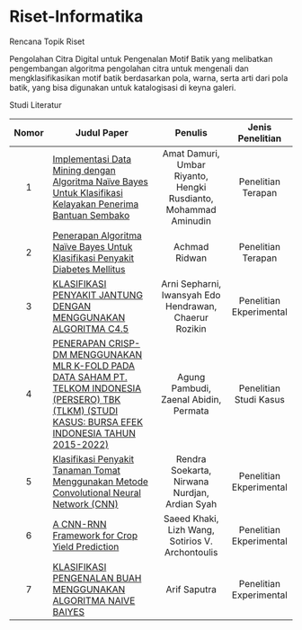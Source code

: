 # Riset-Informatika


Rencana Topik Riset

<p>Pengolahan Citra Digital untuk Pengenalan Motif Batik yang melibatkan pengembangan algoritma pengolahan citra untuk mengenali dan mengklasifikasikan motif batik berdasarkan pola, warna, serta arti dari pola batik, yang bisa digunakan untuk katalogisasi di keyna galeri.</p>

Studi Literatur

| Nomor | Judul Paper | Penulis | Jenis Penelitian |
|:-----:|    ---     |  :---:  | :---:|
|1| [Implementasi Data Mining dengan Algoritma Naïve Bayes Untuk Klasifikasi Kelayakan Penerima Bantuan Sembako](https://www.ejurnal.stmik-budidarma.ac.id/index.php/jurikom/article/view/3655)|Amat Damuri, Umbar Riyanto, Hengki Rusdianto, Mohammad Aminudin|Penelitian Terapan|
|2|[Penerapan Algoritma Naïve Bayes Untuk Klasifikasi Penyakit Diabetes Mellitus](https://jurnal.tau.ac.id/index.php/siskom-kb/article/view/169)|Achmad Ridwan|Penelitian Terapan|
|3| [KLASIFIKASI PENYAKIT JANTUNG DENGAN MENGGUNAKAN ALGORITMA C4.5](https://journal.lppmunindra.ac.id/index.php/STRING/article/view/12012)|Arni Sepharni, Iwansyah Edo Hendrawan, Chaerur Rozikin|Penelitian Ekperimental|
|4| [PENERAPAN CRISP-DM MENGGUNAKAN MLR K-FOLD PADA DATA SAHAM PT. TELKOM INDONESIA (PERSERO) TBK (TLKM) (STUDI KASUS: BURSA EFEK INDONESIA TAHUN 2015-2022)](https://ejurnal.teknokrat.ac.id/index.php/JDMSI/article/view/2462)|Agung Pambudi, Zaenal Abidin, Permata|Penelitian Studi Kasus|
|5|[Klasifikasi Penyakit Tanaman Tomat Menggunakan Metode Convolutional Neural Network (CNN)](https://www.ejournal.umsorong.ac.id/index.php/insect/article/view/2356)|Rendra Soekarta, Nirwana Nurdjan, Ardian Syah|Penelitian Ekperimental|
|6|[A CNN-RNN Framework for Crop Yield Prediction](https://www.frontiersin.org/journals/plant-science/articles/10.3389/fpls.2019.01750/full)|Saeed Khaki, Lizh Wang, Sotirios V. Archontoulis|Penelitian Ekperimental|
|7|[KLASIFIKASI PENGENALAN BUAH MENGGUNAKAN ALGORITMA NAIVE BAIYES](https://jurnal.instiki.ac.id/index.php/jurnalresistor/article/view/434)|Arif Saputra|Penelitian Experimental|


